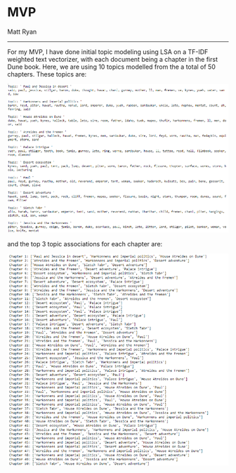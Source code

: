 # MVP
Matt Ryan
___

For my MVP, I have done initial topic modeling using LSA on a TF-IDF weighted text vectorizer, with each document being a chapter in the first Dune book. Here, we are using 10 topics modelled from the a total of 50 chapters. These topics are:

![](..\Resources\topics.PNG)

and the top 3 topic associations for each chapter are:

![](..\Resources\document_topic.PNG)